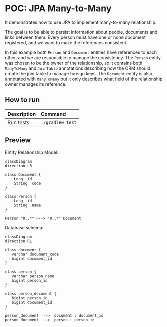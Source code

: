 # POC: JPA Many-to-Many

It demonstrates how to use JPA to implement many-to-many relationship.

The goal is to be able to persist information about people, documents and links between them. Every person must have one
or none document registered, and we want to make the references consistent.

In this example both `Person` and `Document` entities have references to each other, and we are responsible to manage
the
consistency. The `Person` entity was chosen to be the owner of the relationship, so it contains both `ManyToMany`
and `JoinTable` annotations describing how the ORM should create the join table to manage foreign keys. The `Document`
entity is also annotated with `ManyToMany` but it only describes what field of the relationship owner manages its
reference.

## How to run

| Description | Command          |
|:------------|:-----------------|
| Run tests   | `./gradlew test` |

## Preview

Entity Relationship Model:

```mermaid
classDiagram
direction LR

class Document {
    Long  id
    String  code
}

class Person {
    Long  id
    String  name
}

Person "0..*" <--> "0..*" Document 
```

Database schema:

```mermaid
classDiagram
direction RL

class document {
   varchar document_code
   bigint document_id
}

class person {
   varchar person_name
   bigint person_id
}

class person_document {
   bigint person_id
   bigint document_id
}

person_document  -->  document : document_id
person_document  -->  person : person_id
```
